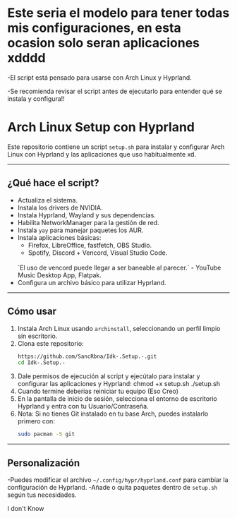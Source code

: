 # Este seria el modelo para tener todas mis configuraciones, en esta ocasion solo seran aplicaciones xdddd
-El script está pensado para usarse con Arch Linux y Hyprland.

-Se recomienda revisar el script antes de ejecutarlo para entender qué se instala y configura!!

# Arch Linux Setup con Hyprland

Este repositorio contiene un script `setup.sh` para instalar y configurar Arch Linux con Hyprland y las aplicaciones que uso habitualmente xd.

---

## ¿Qué hace el script?

- Actualiza el sistema.
- Instala los drivers de NVIDIA.
- Instala Hyprland, Wayland y sus dependencias.
- Habilita NetworkManager para la gestión de red.
- Instala `yay` para manejar paquetes los AUR.
- Instala aplicaciones básicas:
  - Firefox, LibreOffice, fastfetch, OBS Studio.
  - Spotify, Discord + Vencord, Visual Studio Code.
  <br>
    `El uso de vencord puede llegar a ser baneable al parecer.`
  - YouTube Music Desktop App, Flatpak.
- Configura un archivo básico para utilizar Hyprland.

---

## Cómo usar

1. Instala Arch Linux usando `archinstall`, seleccionando un perfil limpio sin escritorio.
2. Clona este repositorio:
   ```bash
   https://github.com/SancRbna/Idk-.Setup.-.git
   cd Idk-.Setup.-
3. Dale permisos de ejecución al script y ejecútalo para instalar y configurar las aplicaciones y Hyprland:
    chmod +x setup.sh
    ./setup.sh
4. Cuando termine deberias reiniciar tu equipo (Eso Creo)
5. En la pantalla de inicio de sesión, selecciona el entorno de escritorio Hyprland y entra con tu Usuario/Contraseña.
6. Nota: Si no tienes Git instalado en tu base Arch, puedes instalarlo primero con:
   ```bash
   sudo pacman -S git
---

## Personalización
  -Puedes modificar el archivo `~/.config/hypr/hyprland.conf` para cambiar la configuración de Hyprland.
  -Añade o quita paquetes dentro de `setup.sh` según tus necesidades.




I don't Know
